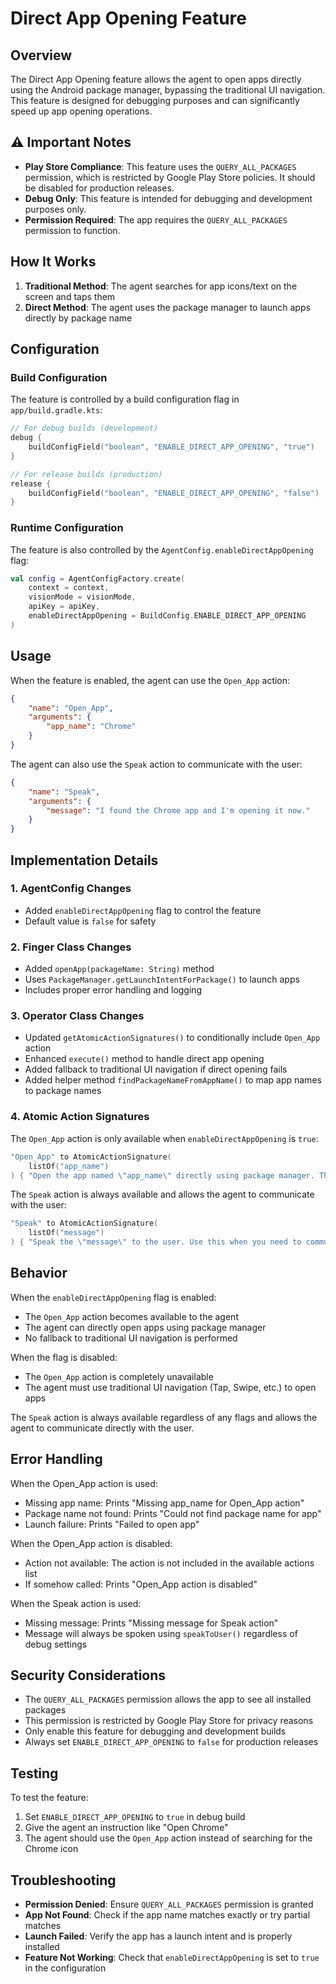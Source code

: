 # Direct App Opening Feature

## Overview

The Direct App Opening feature allows the agent to open apps directly using the Android package manager, bypassing the traditional UI navigation. This feature is designed for debugging purposes and can significantly speed up app opening operations.

## ⚠️ Important Notes

- **Play Store Compliance**: This feature uses the `QUERY_ALL_PACKAGES` permission, which is restricted by Google Play Store policies. It should be disabled for production releases.
- **Debug Only**: This feature is intended for debugging and development purposes only.
- **Permission Required**: The app requires the `QUERY_ALL_PACKAGES` permission to function.

## How It Works

1. **Traditional Method**: The agent searches for app icons/text on the screen and taps them
2. **Direct Method**: The agent uses the package manager to launch apps directly by package name

## Configuration

### Build Configuration

The feature is controlled by a build configuration flag in `app/build.gradle.kts`:

```kotlin
// For debug builds (development)
debug {
    buildConfigField("boolean", "ENABLE_DIRECT_APP_OPENING", "true")
}

// For release builds (production)
release {
    buildConfigField("boolean", "ENABLE_DIRECT_APP_OPENING", "false")
}
```

### Runtime Configuration

The feature is also controlled by the `AgentConfig.enableDirectAppOpening` flag:

```kotlin
val config = AgentConfigFactory.create(
    context = context,
    visionMode = visionMode,
    apiKey = apiKey,
    enableDirectAppOpening = BuildConfig.ENABLE_DIRECT_APP_OPENING
)
```

## Usage

When the feature is enabled, the agent can use the `Open_App` action:

```json
{
    "name": "Open_App",
    "arguments": {
        "app_name": "Chrome"
    }
}
```

The agent can also use the `Speak` action to communicate with the user:

```json
{
    "name": "Speak",
    "arguments": {
        "message": "I found the Chrome app and I'm opening it now."
    }
}
```

## Implementation Details

### 1. AgentConfig Changes
- Added `enableDirectAppOpening` flag to control the feature
- Default value is `false` for safety

### 2. Finger Class Changes
- Added `openApp(packageName: String)` method
- Uses `PackageManager.getLaunchIntentForPackage()` to launch apps
- Includes proper error handling and logging

### 3. Operator Class Changes
- Updated `getAtomicActionSignatures()` to conditionally include `Open_App` action
- Enhanced `execute()` method to handle direct app opening
- Added fallback to traditional UI navigation if direct opening fails
- Added helper method `findPackageNameFromAppName()` to map app names to package names

### 4. Atomic Action Signatures
The `Open_App` action is only available when `enableDirectAppOpening` is `true`:

```kotlin
"Open_App" to AtomicActionSignature(
    listOf("app_name")
) { "Open the app named \"app_name\" directly using package manager. This is a debug feature that bypasses the traditional UI navigation." }
```

The `Speak` action is always available and allows the agent to communicate with the user:

```kotlin
"Speak" to AtomicActionSignature(
    listOf("message")
) { "Speak the \"message\" to the user. Use this when you need to communicate important information, ask for clarification, provide status updates, or give instructions to the user. This message will always be spoken regardless of debug settings." }
```

## Behavior

When the `enableDirectAppOpening` flag is enabled:
- The `Open_App` action becomes available to the agent
- The agent can directly open apps using package manager
- No fallback to traditional UI navigation is performed

When the flag is disabled:
- The `Open_App` action is completely unavailable
- The agent must use traditional UI navigation (Tap, Swipe, etc.) to open apps

The `Speak` action is always available regardless of any flags and allows the agent to communicate directly with the user.

## Error Handling

When the Open_App action is used:
- Missing app name: Prints "Missing app_name for Open_App action"
- Package name not found: Prints "Could not find package name for app"
- Launch failure: Prints "Failed to open app"

When the Open_App action is disabled:
- Action not available: The action is not included in the available actions list
- If somehow called: Prints "Open_App action is disabled"

When the Speak action is used:
- Missing message: Prints "Missing message for Speak action"
- Message will always be spoken using `speakToUser()` regardless of debug settings

## Security Considerations

- The `QUERY_ALL_PACKAGES` permission allows the app to see all installed packages
- This permission is restricted by Google Play Store for privacy reasons
- Only enable this feature for debugging and development builds
- Always set `ENABLE_DIRECT_APP_OPENING` to `false` for production releases

## Testing

To test the feature:

1. Set `ENABLE_DIRECT_APP_OPENING` to `true` in debug build
2. Give the agent an instruction like "Open Chrome"
3. The agent should use the `Open_App` action instead of searching for the Chrome icon

## Troubleshooting

- **Permission Denied**: Ensure `QUERY_ALL_PACKAGES` permission is granted
- **App Not Found**: Check if the app name matches exactly or try partial matches
- **Launch Failed**: Verify the app has a launch intent and is properly installed
- **Feature Not Working**: Check that `enableDirectAppOpening` is set to `true` in the configuration 